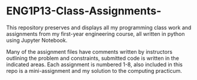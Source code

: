 # ENG1P13-Class-Assignments-
This repository preserves and displays all my programming class work and assignments from my first-year engineering course, all written in python using Jupyter Notebook.

Many of the assignment files have comments written by instructors outlining the problem and constraints, submitted code is written in the indicated areas. Each assignment is numbered 1-8, also included in this repo is a mini-assignment and my solution to the computing practicum.
